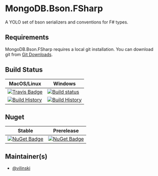 # MongoDB.Bson.FSharp

A YOLO set of bson serializers and conventions for F# types.

## Requirements

MongoDB.Bson.FSharp requires a local git installation. You can download git from [Git Downloads](https://git-scm.com/downloads).

## Build Status

MacOS/Linux | Windows
--- | ---
[![Travis Badge](https://travis-ci.org/vilinski/MongoDB.Bson.FSharp.svg?branch=master)](https://travis-ci.org/vilinski/MongoDB.Bson.FSharp) | [![Build status](https://ci.appveyor.com/api/projects/status/github/vilinski/MongoDB.Bson.FSharp?svg=true)](https://ci.appveyor.com/project/vilinski/MongoDB.Bson.FSharp)
[![Build History](https://buildstats.info/travisci/chart/vilinski/MongoDB.Bson.FSharp)](https://travis-ci.org/vilinski/MongoDB.Bson.FSharp/builds) | [![Build History](https://buildstats.info/appveyor/chart/vilinski/MongoDB.Bson.FSharp)](https://ci.appveyor.com/project/vilinski/MongoDB.Bson.FSharp)

## Nuget

Stable | Prerelease
--- | ---
[![NuGet Badge](https://buildstats.info/nuget/MongoDB.Bson.FSharp)](https://www.nuget.org/packages/MongoDB.Bson.FSharp/) | [![NuGet Badge](https://buildstats.info/nuget/MongoDB.Bson.FSharp?includePreReleases=true)](https://www.nuget.org/packages/MongoDB.Bson.FSharp/)

## Maintainer(s)

- [@vilinski](https://github.com/vilinski)
